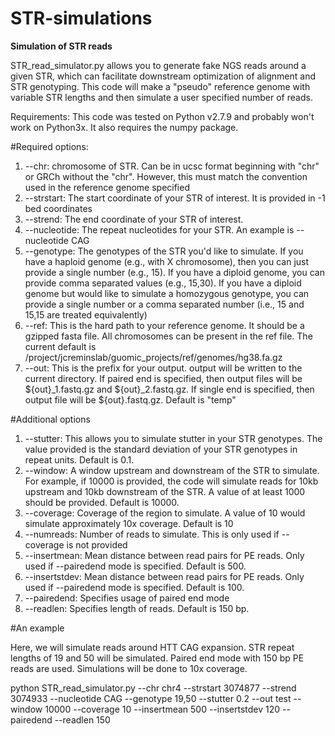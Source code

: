 # STR-simulations

**Simulation of STR reads**

STR_read_simulator.py allows you to generate fake NGS reads around a given STR, which can facilitate downstream optimization of alignment and STR genotyping. This code will make a "pseudo" reference genome with variable STR lengths and then simulate a user specified number of reads.

Requirements: This code was tested on Python v2.7.9 and probably won't work on Python3x. It also requires the numpy package.

#Required options:
1) --chr: chromosome of STR. Can be in ucsc format beginning with "chr" or GRCh without the "chr". However, this must match the convention used in the reference genome specified
2) --strstart: The start coordinate of your STR of interest. It is provided in -1 bed coordinates
3) --strend: The end coordinate of your STR of interest.
4) --nucleotide: The repeat nucleotides for your STR. An example is --nucleotide CAG
5) --genotype: The genotypes of the STR you'd like to simulate. If you have a haploid genome (e.g., with X chromosome), then you can just provide a single number (e.g., 15). If you have a diploid genome, you can provide comma separated values (e.g., 15,30). If you have a diploid genome but would like to simulate a homozygous genotype, you can provide a single number or a comma separated number (i.e., 15 and 15,15 are treated equivalently)
6) --ref: This is the hard path to your reference genome. It should be a gzipped fasta file. All chromosomes can be present in the ref file. The current default is /project/jcreminslab/guomic_projects/ref/genomes/hg38.fa.gz
7) --out: This is the prefix for your output. output will be written to the current directory. If paired end is specified, then output files will be ${out}_1.fastq.gz and ${out}_2.fastq.gz. If single end is specified, then output file will be ${out}.fastq.gz. Default is "temp"

#Additional options
1) --stutter: This allows you to simulate stutter in your STR genotypes. The value provided is the standard deviation of your STR genotypes in repeat units. Default is 0.1.
2) --window: A window upstream and downstream of the STR to simulate. For example, if 10000 is provided, the code will simulate reads for 10kb upstream and 10kb downstream of the STR. A value of at least 1000 should be provided. Default is 10000.
3) --coverage: Coverage of the region to simulate. A value of 10 would simulate approximately 10x coverage. Default is 10
4) --numreads: Number of reads to simulate. This is only used if --coverage is not provided
5) --insertmean: Mean distance between read pairs for PE reads. Only used if --pairedend mode is specified. Default is 500.
6) --insertstdev: Mean distance between read pairs for PE reads. Only used if --pairedend mode is specified. Default is 100.
7) --pairedend: Specifies usage of paired end mode
8) --readlen: Specifies length of reads. Default is 150 bp.

#An example

Here, we will simulate reads around HTT CAG expansion. STR repeat lengths of 19 and 50 will be simulated. Paired end mode with 150 bp PE reads are used. Simulations will be done to 10x coverage. 

python STR_read_simulator.py --chr chr4 --strstart 3074877 --strend 3074933 --nucleotide CAG --genotype 19,50 --stutter 0.2 --out test --window 10000 --coverage 10 --insertmean 500 --insertstdev 120 --pairedend --readlen 150 
